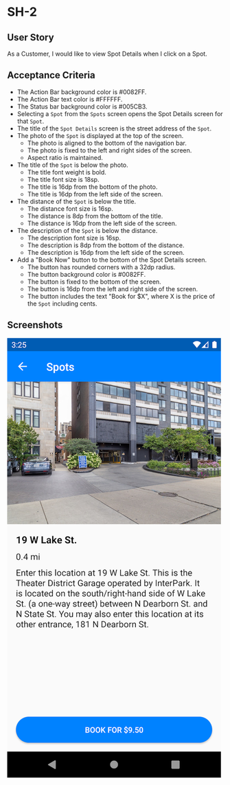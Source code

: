 # SH-2

## User Story

As a Customer, I would like to view Spot Details when I click on a Spot.

## Acceptance Criteria

* The Action Bar background color is #0082FF.
* The Action Bar text color is #FFFFFF.
* The Status bar background color is #005CB3.
* Selecting a `Spot` from the `Spots` screen opens the Spot Details screen for that `Spot`.
* The title of the `Spot Details` screen is the street address of the `Spot`.
* The photo of the `Spot` is displayed at the top of the screen.
  * The photo is aligned to the bottom of the navigation bar.
  * The photo is fixed to the left and right sides of the screen.
  * Aspect ratio is maintained.
* The title of the `Spot` is below the photo.
  * The title font weight is bold.
  * The title font size is 18sp.
  * The title is 16dp from the bottom of the photo.
  * The title is 16dp from the left side of the screen.
* The distance of the `Spot` is below the title.
  * The distance font size is 16sp.
  * The distance is 8dp from the bottom of the title.
  * The distance is 16dp from the left side of the screen.
* The description of the `Spot` is below the distance.
  * The description font size is 16sp.
  * The description is 8dp from the bottom of the distance.
  * The description is 16dp from the left side of the screen.
* Add a "Book Now" button to the bottom of the Spot Details screen.
  * The button has rounded corners with a 32dp radius.
  * The button background color is #0082FF.
  * The button is fixed to the bottom of the screen.
  * The button is 16dp from the left and right side of the screen.
  * The button includes the text "Book for $X", where X is the price of the `Spot` including cents.

## Screenshots

![](screenshot.png)
